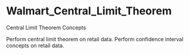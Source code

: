 # Walmart_Central_Limit_Theorem
Central Limit Theorem Concepts

Perform central limit theorem on retail data.
Perform confidence interval concepts on retail data.
